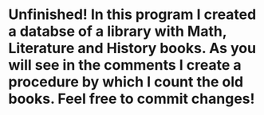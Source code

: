# Unfinished! In this program I created a databse of a library with Math, Literature and History books. As you will see in the comments I create a procedure by which I count  the old books. Feel free to commit changes!
